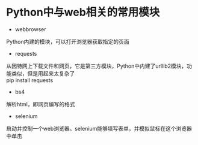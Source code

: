 # Python中与web相关的常用模块

- webbrowser

Python内建的模块，可以打开浏览器获取指定的页面

- requests

从因特网上下载文件和网页，它是第三方模块，Python中内建了urllib2模块，功能类似，但是用起来太复杂了  
pip install requests

- bs4

解析html，即网页编写的格式

- selenium

启动并控制一个web浏览器。selenium能够填写表单，并模拟鼠标在这个浏览器中单击
